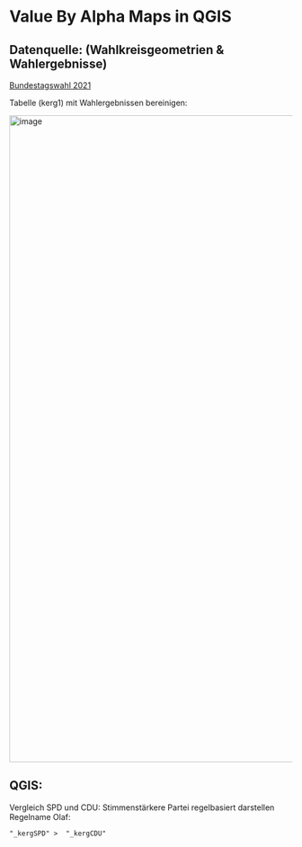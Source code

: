 # Value By Alpha Maps in QGIS

## Datenquelle: (Wahlkreisgeometrien & Wahlergebnisse)
[Bundestagswahl 2021](https://www.bundeswahlleiterin.de/bundestagswahlen/2021/ergebnisse.html)

Tabelle (kerg1) mit Wahlergebnissen bereinigen: 

<img width="1151" alt="image" src="https://github.com/NDautel/DTM/assets/84902755/73f97a05-a605-4073-9bd1-5e7b034fde0b">

## QGIS:
Vergleich SPD und CDU: Stimmenstärkere Partei regelbasiert darstellen
Regelname Olaf: 
```
"_kergSPD" >  "_kergCDU" 
```
